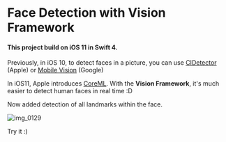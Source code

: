 # Face Detection with Vision Framework
#### This project build on iOS 11 in Swift 4.

Previously, in iOS 10, to detect faces in a picture, you can use [CIDetector](https://developer.apple.com/reference/coreimage/cidetector) (Apple)
or [Mobile Vision](https://developers.google.com/vision/face-detection-concepts) (Google)

In iOS11, Apple introduces [CoreML](https://developer.apple.com/documentation/coreml). With the **Vision Framework**, it's much easier to detect human faces in real time :D

Now added detection of all landmarks within the face.

![img_0129](https://user-images.githubusercontent.com/673455/27448297-8fc3c9ca-5741-11e7-9696-75c823fccb8e.PNG)

Try it :)


